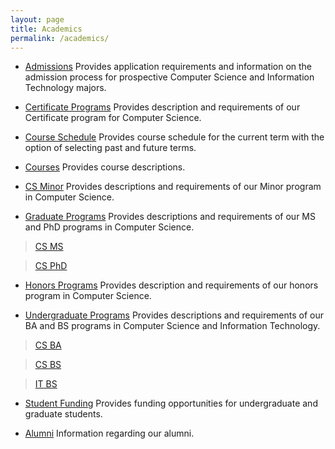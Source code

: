 ```yaml
---
layout: page
title: Academics
permalink: /academics/
---
```


- [Admissions](/admissions)
  Provides application requirements and information on the admission process for prospective Computer Science and Information Technology majors.

- [Certificate Programs](/certificate-programs)
  Provides description and requirements of our Certificate program for Computer Science.

- [Course Schedule](/course-schedule)
  Provides course schedule for the current term with the option of selecting past and future terms.

- [Courses](/courses)
  Provides course descriptions.

- [CS Minor](/cs-minor)
  Provides descriptions and requirements of our Minor program in Computer Science.

- [Graduate Programs](/graduate-programs)
  Provides descriptions and requirements of our MS and PhD programs in Computer Science.

> [CS MS](/cs_ms)

> [CS PhD](/cs_phd)

- [Honors Programs](/honors-programs)
  Provides description and requirements of our honors program in Computer Science.

- [Undergraduate Programs](/undergraduate-programs)
  Provides descriptions and requirements of our BA and BS programs in Computer Science and Information Technology.

> [CS BA](/cs_ba)

> [CS BS](/cs_bs)

> [IT BS](/it_bs)

- [Student Funding](/student-funding)
  Provides funding opportunities for undergraduate and graduate students.

- [Alumni](/alumni)
  Information regarding our alumni.

